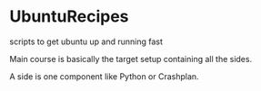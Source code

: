 UbuntuRecipes
=============

scripts to get ubuntu up and running fast

Main course is basically the target setup containing all the sides.

A side is one component like Python or Crashplan.
